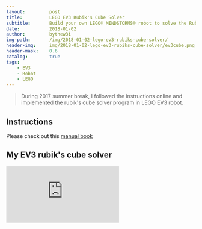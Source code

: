 ```yaml
---
layout:         post
title:          LEGO EV3 Rubik's Cube Solver
subtitle:       Build your own LEGO® MINDSTORMS® robot to solve the Rubik's Cube®...
date:           2018-01-02
author:         bythew3i
img-path:       /img/2018-01-02-lego-ev3-rubiks-cube-solver/
header-img:     img/2018-01-02-lego-ev3-rubiks-cube-solver/ev3cube.png
header-mask:    0.6
catalog:        true
tags:
    - EV3
    - Robot
    - LEGO
---
```


> During 2017 summer break, I followed the instructions online and implemented the rubik's cube solver program in LEGO EV3 robot.

## Instructions
Please check out this [manual book](http://mindcuber.com/mindcub3r/mindcub3r.html)

## My EV3 rubik's cube solver
<iframe src="https://www.youtube.com/embed/8jMItkk-P0Y" frameborder="0" gesture="media" allow="encrypted-media" allowfullscreen></iframe>